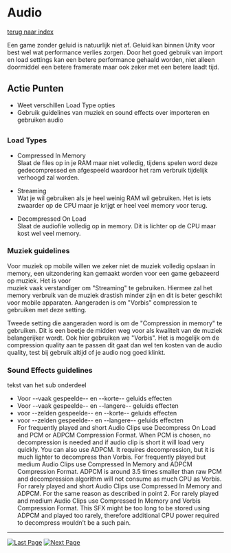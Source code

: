 # Audio
[terug naar index](/Index.md#unity-settings)  

Een game zonder geluid is natuurlijk niet af. Geluid kan binnen Unity voor best wel wat performance verlies zorgen. Door het goed 
gebruik van import en load settings kan een betere performance gehaald worden, niet alleen doormiddel een betere framerate maar ook zeker met een betere laadt tijd.  

## Actie Punten
* Weet verschillen Load Type opties
* Gebruik guidelines van muziek en sound effects over importeren en gebruiken audio
##  

### Load Types 

* Compressed In Memory  
Slaat de files op in je RAM maar niet volledig, tijdens spelen word deze gedecompressed en afgespeeld waardoor het ram verbruik tijdelijk verhoogd zal worden.  

* Streaming  
Wat je wil gebruiken als je heel weinig RAM wil gebruiken. Het is iets zwaarder op de CPU maar je krijgt er heel veel memory voor terug.  

* Decompressed On Load  
Slaat de audiofile volledig op in memory. Dit is lichter op de CPU maar kost wel veel memory.  

### Muziek guidelines

Voor muziek op mobile willen we zeker niet de muziek volledig opslaan in memory, een uitzondering kan gemaakt worden voor een game gebazeerd op muziek. Het is voor  
muziek vaak verstandiger om "Streaming" te gebruiken. Hiermee zal het memory verbruik van de muziek drastish minder zijn en dit is beter geschikt voor mobile apparaten. 
Aangeraden is om "Vorbis" compression te gebruiken met deze setting.

Tweede setting die aangeraden word is om de "Compression in memory" te gebruiken. Dit is een beetje de midden weg voor als kwaliteit van de muziek belangerijker wordt. 
Ook hier gebruiken we "Vorbis". Het is mogelijk om de compression quality aan te passen dit gaat dan wel ten kosten van de audio quality, test bij gebruik altijd of 
je audio nog goed klinkt.

### Sound Effects guidelines

tekst van het sub onderdeel

* Voor --vaak gespeelde-- en --korte-- geluids effecten
* Voor --vaak gespeelde-- en --langere-- geluids effecten
* voor --zelden gespeelde-- en --korte-- geluids effecten
* voor --zelden gespeelde-- en --langere-- geluids effecten  
For frequently played and short Audio Clips use Decompress On Load and PCM or ADPCM Compression Format. When PCM is chosen, no decompression is needed and if audio clip is short it will load very quickly. You can also use ADPCM. It requires decompression, but it is much lighter to decompress than Vorbis.
For frequently played but medium Audio Clips use Compressed In Memory and ADPCM Compression Format. ADPCM is around 3.5 times smaller than raw PCM and decompression algorithm will not consume as much CPU as Vorbis.
For rarely played and short Audio Clips use Compressed In Memory and ADPCM. For the same reason as described in point 2.
For rarely played and medium Audio Clips use Compressed In Memory  and Vorbis Compression Format. This SFX might be too long to be stored using ADPCM and played too rarely, therefore additional CPU power required to decompress wouldn’t be a such pain.
---
[![Last Page](https://i.imgur.com/Wr11iwl.png)](/UnitySettings/Culling.md) [![Next Page](https://i.imgur.com/nHLTAf1.png)](/UnitySettings/Physics.md)